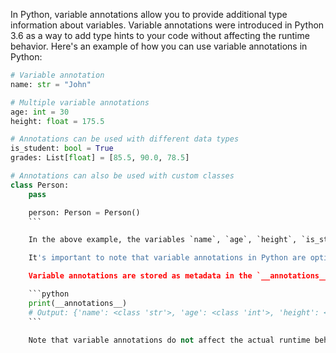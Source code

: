 In Python, variable annotations allow you to provide additional type information about variables. Variable annotations were introduced in Python 3.6 as a way to add type hints to your code without affecting the runtime behavior. Here's an example of how you can use variable annotations in Python:

```python
# Variable annotation
name: str = "John"

# Multiple variable annotations
age: int = 30
height: float = 175.5

# Annotations can be used with different data types
is_student: bool = True
grades: List[float] = [85.5, 90.0, 78.5]

# Annotations can also be used with custom classes
class Person:
    pass

    person: Person = Person()
    ```

    In the above example, the variables `name`, `age`, `height`, `is_student`, and `grades` have type annotations assigned to them. These annotations provide information about the expected types of the variables.

    It's important to note that variable annotations in Python are optional and do not enforce any type checking at runtime. They serve as a form of documentation and can be used by static type checkers and linters, such as `mypy`, to analyze your code for potential type errors.

    Variable annotations are stored as metadata in the `__annotations__` dictionary of the module or function where they are defined. You can access this dictionary to retrieve the annotations programmatically, like this:

    ```python
    print(__annotations__)
    # Output: {'name': <class 'str'>, 'age': <class 'int'>, 'height': <class 'float'>, 'is_student': <class 'bool'>, 'grades': typing.List[float]}
    ```

    Note that variable annotations do not affect the actual runtime behavior of your code. They are purely informational and can be used by external tools or static type checkers to analyze your code for potential type errors.
